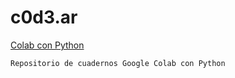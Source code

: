 # c0d3.ar


[Colab con Python](colabpython.md)




```
Repositorio de cuadernos Google Colab con Python
```

